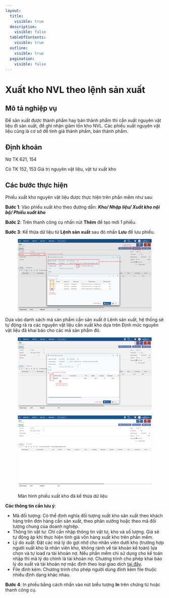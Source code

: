 ```yaml
---
layout:
  title:
    visible: true
  description:
    visible: false
  tableOfContents:
    visible: true
  outline:
    visible: true
  pagination:
    visible: false
---
```


# Xuất kho NVL theo lệnh sản xuất

## Mô tả nghiệp vụ

Để sản xuất được thành phẩm hay bán thành phẩm thì cần xuất nguyên vật liệu đi sản xuất, để ghi nhận giảm tồn kho NVL. Các phiếu xuất nguyên vật liệu cũng là cơ sở để tính giá thành phẩm, bán thành phẩm.

## Định khoản

Nợ TK 621, 154&#x20;

Có TK 152, 153 Giá trị nguyên vật liệu, vật tư xuất kho

## Các bước thực hiện

Phiếu xuất kho nguyên vật liệu được thực hiện trên phần mềm như sau:

**Bước 1**: Vào phiếu xuất kho theo đường dẫn: _**Kho/ Nhập liệu/ Xuất kho nội bộ/ Phiếu xuất kho**_

**Bước 2**: Trên thanh công cụ nhấn nút **Thêm** để tạo mới 1 phiếu.

**Bước 3**: Kế thừa dữ liệu từ **Lệnh sản xuất** sau đó nhấn **Lưu** để lưu phiếu.

<figure><img src="../../.gitbook/assets/Kế thừa từ LSX 3.png" alt=""><figcaption></figcaption></figure>

Dựa vào danh sách mã sản phẩm cần sản xuất ở Lệnh sản xuất, hệ thống sẽ tự động rã ra các nguyên vật liệu cần xuất kho dựa trên Định mức nguyên vật liệu đã khai báo cho các mã sản phẩm đó.

<figure><img src="../../.gitbook/assets/Kế thừa từ LSX 4 (1).png" alt=""><figcaption></figcaption></figure>

<figure><img src="../../.gitbook/assets/image.png" alt=""><figcaption><p>Màn hình phiếu xuất kho đã kế thừa dữ liệu</p></figcaption></figure>

**Các thông tin cần lưu ý**:

* Mã đối tượng: Có thể định nghĩa đối tượng xuất kho sản xuất theo khách hàng trên đơn hàng cần sản xuất, theo phân xưởng hoặc theo mã đối tượng chung của doanh nghiệp.
* Thông tin vật tư: Chỉ cần nhập thông tin vật tư, kho và số lượng. Giá sẽ tự động áp khi thực hiện tính giá vốn hàng xuất kho trên phần mềm.&#x20;
* Lý do xuất: Đặt các mã lý do gợi nhớ cho nhân viên dưới kho (trường hợp người xuất kho là nhân viên kho, không rành về tài khoản kế toán) lựa chọn và tự load ra tài khoản nợ. Nếu phần mềm chỉ sử dụng cho kế toán nhập thì mã lý do chính là tài khoản nợ. Chương trình cho phép khai báo lý do xuất và tài khoản nợ mặc định theo loại giao dịch [tại đây](http://127.0.0.1:5000/s/rcD7ImF1NXzNzFohN8p5/cach-khai-bao-tai-khoan-ngam-dinh-theo-loai-giao-dich-tren-cac-chung-tu-kho).
* File đính kèm: Chương trình cho phép người dùng đính kèm file thuộc nhiều định dạng khác nhau.&#x20;

**Bước 4**: In phiếu bằng cách nhấn vào nút biểu tượng **In** trên chứng từ hoặc thanh công cụ.
